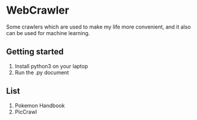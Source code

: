# WebCrawler
Some crawlers which are used to make my life more convenient, and it also can be used for machine learning.

## Getting started
1. Install python3 on your laptop
2. Run the .py document

## List
1. Pokemon Handbook
2. PicCrawl
